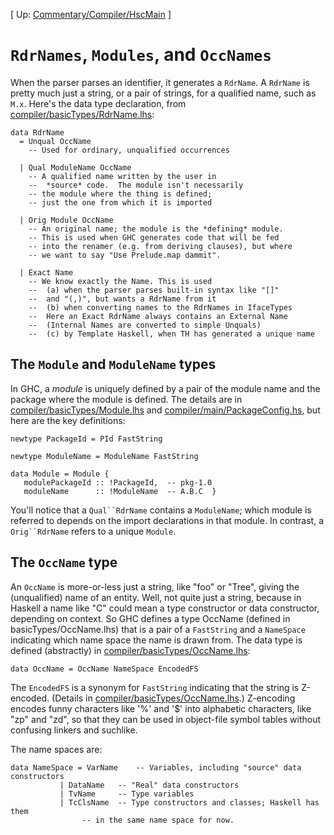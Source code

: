 
\[ Up: [Commentary/Compiler/HscMain](commentary/compiler/hsc-main) \]

# `RdrNames`, `Modules`, and `OccNames`


When the parser parses an identifier, it generates a `RdrName`.  A `RdrName` is pretty much just a string, or a pair of strings, for a qualified name, such as `M.x`.  Here's the data type declaration, from [compiler/basicTypes/RdrName.lhs](/trac/ghc/browser/ghc/compiler/basicTypes/RdrName.lhs):

```wiki
data RdrName 
  = Unqual OccName
	-- Used for ordinary, unqualified occurrences 

  | Qual ModuleName OccName
	-- A qualified name written by the user in 
	--  *source* code.  The module isn't necessarily 
	-- the module where the thing is defined; 
	-- just the one from which it is imported

  | Orig Module OccName
	-- An original name; the module is the *defining* module.
	-- This is used when GHC generates code that will be fed
	-- into the renamer (e.g. from deriving clauses), but where
	-- we want to say "Use Prelude.map dammit".  
 
  | Exact Name
	-- We know exactly the Name. This is used 
	--  (a) when the parser parses built-in syntax like "[]" 
	--	and "(,)", but wants a RdrName from it
	--  (b) when converting names to the RdrNames in IfaceTypes
	--	Here an Exact RdrName always contains an External Name
	--	(Internal Names are converted to simple Unquals)
	--  (c) by Template Haskell, when TH has generated a unique name
```

## The `Module` and `ModuleName` types


In GHC, a *module* is uniquely defined by a pair of the module name and the package where the module is defined.  The details are in [compiler/basicTypes/Module.lhs](/trac/ghc/browser/ghc/compiler/basicTypes/Module.lhs) and  [compiler/main/PackageConfig.hs](/trac/ghc/browser/ghc/compiler/main/PackageConfig.hs), but here are the key definitions:

```wiki
newtype PackageId = PId FastString

newtype ModuleName = ModuleName FastString

data Module = Module {
   modulePackageId :: !PackageId,  -- pkg-1.0
   moduleName      :: !ModuleName  -- A.B.C  }
```


You'll notice that a `Qual``RdrName` contains a `ModuleName`; which module is referred to depends on the import declarations in that module.  In contrast, a `Orig``RdrName` refers to a unique `Module`.

## The `OccName` type


An `OccName` is more-or-less just a string, like "foo" or "Tree", giving the (unqualified) name of an entity. 
Well, not quite just a string, because in Haskell a name like "C" could mean a type constructor or data constructor, depending on context. So GHC defines a type OccName (defined in basicTypes/OccName.lhs) that is a pair of a `FastString` and a `NameSpace` indicating which name space the name is drawn from. The data type is defined (abstractly) in [compiler/basicTypes/OccName.lhs](/trac/ghc/browser/ghc/compiler/basicTypes/OccName.lhs):

```wiki
data OccName = OccName NameSpace EncodedFS
```


The `EncodedFS` is a synonym for `FastString` indicating that the string is Z-encoded. (Details in [compiler/basicTypes/OccName.lhs](/trac/ghc/browser/ghc/compiler/basicTypes/OccName.lhs).) Z-encoding encodes funny characters like '%' and '$' into alphabetic characters, like "zp" and "zd", so that they can be used in object-file symbol tables without confusing linkers and suchlike. 


The name spaces are: 

```wiki
data NameSpace = VarName	-- Variables, including "source" data constructors
	       | DataName	-- "Real" data constructors 
	       | TvName		-- Type variables
	       | TcClsName	-- Type constructors and classes; Haskell has them
				-- in the same name space for now.
```